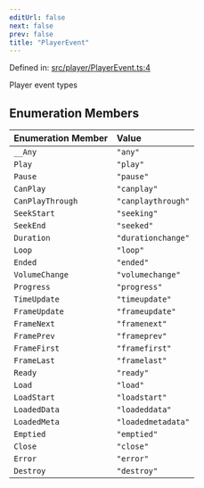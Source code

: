 ```yaml
---
editUrl: false
next: false
prev: false
title: "PlayerEvent"
---
```


Defined in: [src/player/PlayerEvent.ts:4](https://github.com/jaames/flipnote.js/blob/70a96e94737c1e7105e9b3794d97b5baff2fd78b/src/player/PlayerEvent.ts#L4)

Player event types

## Enumeration Members

| Enumeration Member | Value |
| :------ | :------ |
| <a id="__any"></a> `__Any` | `"any"` |
| <a id="play"></a> `Play` | `"play"` |
| <a id="pause"></a> `Pause` | `"pause"` |
| <a id="canplay"></a> `CanPlay` | `"canplay"` |
| <a id="canplaythrough"></a> `CanPlayThrough` | `"canplaythrough"` |
| <a id="seekstart"></a> `SeekStart` | `"seeking"` |
| <a id="seekend"></a> `SeekEnd` | `"seeked"` |
| <a id="duration"></a> `Duration` | `"durationchange"` |
| <a id="loop"></a> `Loop` | `"loop"` |
| <a id="ended"></a> `Ended` | `"ended"` |
| <a id="volumechange"></a> `VolumeChange` | `"volumechange"` |
| <a id="progress"></a> `Progress` | `"progress"` |
| <a id="timeupdate"></a> `TimeUpdate` | `"timeupdate"` |
| <a id="frameupdate"></a> `FrameUpdate` | `"frameupdate"` |
| <a id="framenext"></a> `FrameNext` | `"framenext"` |
| <a id="frameprev"></a> `FramePrev` | `"frameprev"` |
| <a id="framefirst"></a> `FrameFirst` | `"framefirst"` |
| <a id="framelast"></a> `FrameLast` | `"framelast"` |
| <a id="ready"></a> `Ready` | `"ready"` |
| <a id="load"></a> `Load` | `"load"` |
| <a id="loadstart"></a> `LoadStart` | `"loadstart"` |
| <a id="loadeddata"></a> `LoadedData` | `"loadeddata"` |
| <a id="loadedmeta"></a> `LoadedMeta` | `"loadedmetadata"` |
| <a id="emptied"></a> `Emptied` | `"emptied"` |
| <a id="close"></a> `Close` | `"close"` |
| <a id="error"></a> `Error` | `"error"` |
| <a id="destroy"></a> `Destroy` | `"destroy"` |
